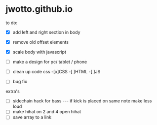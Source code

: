 # jwotto.github.io

to do:
- [x] add left and right section in body 
- [x] remove old offset elements
- [x] scale body with javascript
- [ ] make a design for pc/ tablet / phone

- [ ] clean up code css
        -[x]CSS
        -[ ]HTML
        -[ ]JS
- [ ] bug fix

extra's
- [ ] sidechain hack for bass  --- if kick is placed on same note make less loud
- [ ] make hihat on 2 and 4 open hihat
- [ ] save array to a link
